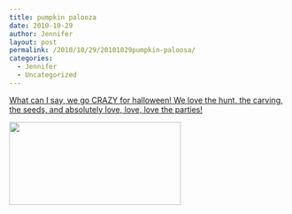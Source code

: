 ```yaml
---
title: pumpkin palooza
date: 2010-10-29
author: Jennifer
layout: post
permalink: /2010/10/29/20101029pumpkin-paloosa/
categories:
  - Jennifer
  - Uncategorized
---
```

[What can I say, we go CRAZY for halloween! We love the hunt, the carving, the seeds, and absolutely love, love, love the parties!](http://www.flickr.com/photos/jenniferandJennifers_photos/sets/72157625123937285/)

[<img title="IMG_0396" height="150" alt="" width="310" class="alignnone size-thumbnail wp-image-901" src="http://static.squarespace.com/static/50db6bb3e4b015296cd43789/50dfa5b1e4b0dc6320e0b5ea/50dfa5b3e4b0dc6320e0b7fb/1288361968000/?format=original" />](http://www.flickr.com/photos/jenniferandJennifers_photos/sets/72157625123937285/)
